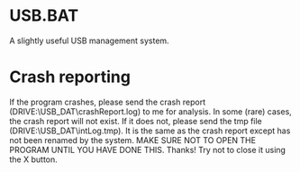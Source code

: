 # USB.BAT
A slightly useful USB management system. 

# Crash reporting
If the program crashes, please send the crash report (DRIVE:\USB_DAT\crashReport.log) to me for analysis. 
In some (rare) cases, the crash report will not exist. If it does not, please send the tmp file (DRIVE:\USB_DAT\intLog.tmp). It is the same as the crash report except has not been renamed by the system.
MAKE SURE NOT TO OPEN THE PROGRAM UNTIL YOU HAVE DONE THIS. Thanks! Try not to close it using the X button.
